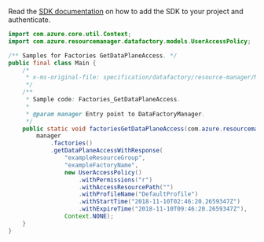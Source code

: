 Read the [SDK documentation](https://github.com/Azure/azure-sdk-for-java/blob/azure-resourcemanager-datafactory_1.0.0-beta.12/sdk/datafactory/azure-resourcemanager-datafactory/README.md) on how to add the SDK to your project and authenticate.

```java
import com.azure.core.util.Context;
import com.azure.resourcemanager.datafactory.models.UserAccessPolicy;

/** Samples for Factories GetDataPlaneAccess. */
public final class Main {
    /*
     * x-ms-original-file: specification/datafactory/resource-manager/Microsoft.DataFactory/stable/2018-06-01/examples/Factories_GetDataPlaneAccess.json
     */
    /**
     * Sample code: Factories_GetDataPlaneAccess.
     *
     * @param manager Entry point to DataFactoryManager.
     */
    public static void factoriesGetDataPlaneAccess(com.azure.resourcemanager.datafactory.DataFactoryManager manager) {
        manager
            .factories()
            .getDataPlaneAccessWithResponse(
                "exampleResourceGroup",
                "exampleFactoryName",
                new UserAccessPolicy()
                    .withPermissions("r")
                    .withAccessResourcePath("")
                    .withProfileName("DefaultProfile")
                    .withStartTime("2018-11-10T02:46:20.2659347Z")
                    .withExpireTime("2018-11-10T09:46:20.2659347Z"),
                Context.NONE);
    }
}
```
